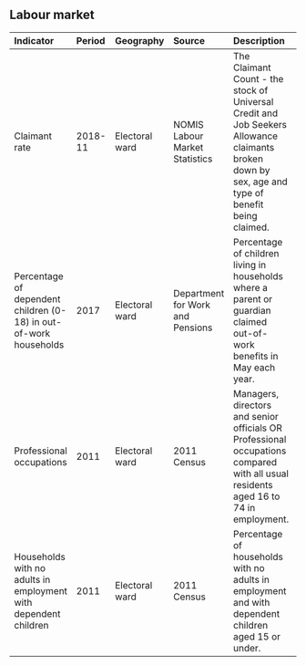 ## Labour market

| Indicator     | Period        | Geography     | Source        | Description   | Data           | Code           |
|:------------- |:------------- |:------------- |:------------- |:------------- | :------------- | :------------- |
| Claimant rate | 2018-11 | Electoral ward | NOMIS Labour Market Statistics | The Claimant Count - the stock of Universal Credit and Job Seekers Allowance claimants broken down by sex, age and type of benefit being claimed. | [view](data/claimant_rate.csv) | [view](code/claimant_rate.R)  |
| Percentage of dependent children (0-18) in out-of-work households | 2017 | Electoral ward | Department for Work and Pensions | Percentage of children living in households where a parent or guardian claimed out-of-work benefits in May each year. | [view](data/children_in_out_of_work_households.csv) | [view](code/children_in_out_of_work_households.R) |
| Professional occupations | 2011 | Electoral ward | 2011 Census | Managers, directors and senior officials OR Professional occupations compared with all usual residents aged 16 to 74 in employment. | [view](data/professional_occupations.csv) | [view](code/professional_occupations.R) |
| Households with no adults in employment with dependent children | 2011 | Electoral ward | 2011 Census | Percentage of households with no adults in employment and with dependent children aged 15 or under. | [view](data/households_with_no_adults_in_employment_with_dependent_children.csv) | [view](code/households_with_no_adults_in_employment_with_dependent_children.R) |
